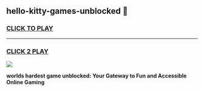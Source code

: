
## hello-kitty-games-unblocked 👋
<h3>
<a href="https://premium.freeplayer.one?title=hello-kitty-games-unblocked&ref=14F">CLICK TO PLAY</a></h3>
<hr>

<h3>
<a href="https://premium.freeplayer.one?title=hello-kitty-games-unblocked&ref=14F">CLICK 2 PLAY</a>
  
</h3>

<a href="https://premium.freeplayer.one?title=hello-kitty-games-unblocked&ref=12F/"><img src="https://clearcache.store/games.png"></a>


**worlds hardest game unblocked: Your Gateway to Fun and Accessible Online Gaming**
